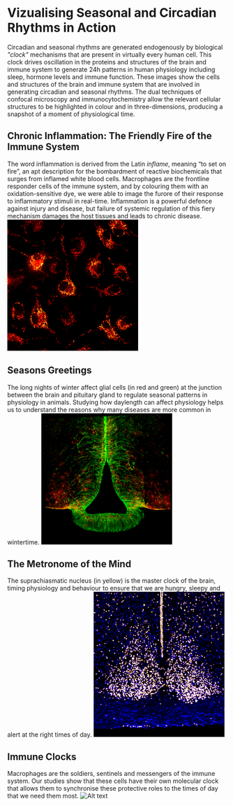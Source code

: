 # Vizualising Seasonal and Circadian Rhythms in Action

Circadian and seasonal rhythms are generated endogenously by biological *"clock"* mechanisms that are present in virtually every human cell.  This clock drives oscillation in the proteins and structures of the brain and immune system to generate 24h patterns in human physiology including sleep, hormone levels and immune function.  These images show the cells and structures of the brain and immune system that are involved in generating circadian and seasonal rhythms.  The dual techniques of confocal microscopy and immunocytochemistry allow the relevant cellular structures to be highlighted in colour and in three-dimensions, producing a snapshot of a moment of physiological time.

## Chronic Inflammation: The Friendly Fire of the Immune System
The word inflammation is derived from the Latin *inflame*, meaning “to set on fire”, an apt description for the bombardment of reactive biochemicals that surges from inflamed white blood cells.  Macrophages are the frontline responder cells of the immune system, and by colouring them with an oxidation-sensitive dye, we were able to image the furore of their response to inflammatory stimuli in real-time.  Inflammation is a powerful defence against injury and disease, but failure of systemic regulation of this fiery mechanism damages the host tissues and leads to chronic disease.
<img
  src="/images/Inflammation.jpg"
  alt="Alt text"
  title="Optional title"
  style="display: inline-block; margin: 0 auto; max-width: 300px">
  
##  Seasons Greetings  
The long nights of winter affect glial cells (in red and green) at the junction between the brain and pituitary gland to regulate seasonal patterns in physiology in animals. Studying how daylength can affect physiology helps us to understand the reasons why many diseases are more common in wintertime.
<img
  src="/images/seasonal_300.jpg"
  alt="Alt text"
  title="Optional title"
  style="display: inline-block; margin: 0 auto; max-width: 300px">



## The Metronome of the Mind  
The suprachiasmatic nucleus (in yellow) is the master clock of the brain, timing physiology and behaviour to ensure that we are hungry, sleepy and alert at the right
times of day.
<img
  src="/images/scn300.tif"
  alt="Alt text"
  title="Optional title"
  style="display: inline-block; margin: 0 auto; max-width: 300px">
  
## Immune Clocks
Macrophages are the soldiers, sentinels and messengers of the immune system. Our studies show that these cells have their own molecular clock that allows them to
synchronise these protective roles to the times of day that we need them most.
<img
  src="/images/macrophage_600-1.tif"
  alt="Alt text"
  title="Optional title"
  style="display: inline-block; margin: 0 auto; max-width: 300px">


